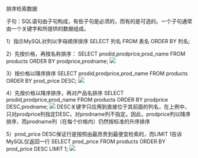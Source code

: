排序检索数据


子句：SQL语句由子句构成，有些子句是必须的，而有的是可选的。一个子句通常由一个关键字和所提供的数据组成。

1）指示MySQL对列以字母顺序排序
SELECT 列名
FROM 表名
ORDER BY 列名;

2）先按价格，再按名称排序：
SELECT prodid,prodprice,prod_name
FROM products
ORDER BY prodprice,prodname;
![](https://tva1.sinaimg.cn/large/008eGmZEly1gort918kmfj305z0670tw.jpg)

3）按价格以降序排序
SELECT prodid,prodprice,prod_name
FROM products
ORDER BY prod_price DESC;
![](https://tva1.sinaimg.cn/large/008eGmZEly1gort9a9f5aj305z0673zo.jpg)

4）先按价格以降序排序，再对产品名排序
SELECT prodid,prodprice,prod_name
FROM products
ORDER BY prodprice DESC,prodname;
![](https://tva1.sinaimg.cn/large/008eGmZEly1gort9jou7zj3064021aae.jpg)
DESC关键字只应用到直接位于其前面的列名，在上例中，只对prodprice列指定DESC，对prodname列不指定。因此，prodprice列以降序排序，而prodname列（在每个价格内）仍然按标准的升序排序

5）prod_price DESC保证行是按照由最昂贵到最便宜检索的，而LIMIT 1告诉MySQL仅返回一行
SELECT prod_price
FROM products
ORDER BY prod_price DESC
LIMIT 1;
![](https://tva1.sinaimg.cn/large/008eGmZEly1gort9vbhnrj302001hwei.jpg)
